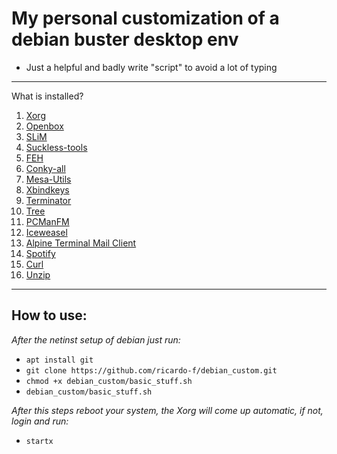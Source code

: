 # My personal customization of a debian buster desktop env

- Just a helpful and badly write "script" to avoid a lot of typing
---
What is installed?

1. [Xorg](https://wiki.debian.org/Xorg)
2. [Openbox](https://wiki.debian.org/Openbox)
3. [SLiM](https://wiki.debian.org/Openbox)
4. [Suckless-tools](https://suckless.org/)
5. [FEH](https://feh.finalrewind.org/)
6. [Conky-all](https://packages.debian.org/buster/conky-all)
7. [Mesa-Utils](https://packages.debian.org/buster/mesa-utils)
8. [Xbindkeys](https://packages.debian.org/buster/xbindkeys)
9. [Terminator](https://packages.debian.org/pt-br/buster/terminator)
10. [Tree](https://packages.debian.org/buster/tree)
11. [PCManFM](https://packages.debian.org/buster/utils/pcmanfm)
12. [Iceweasel](https://wiki.debian.org/Firefox)
13. [Alpine Terminal Mail Client](https://packages.debian.org/buster/alpine)
14. [Spotify](https://www.spotify.com/br/download/linux/)
15. [Curl](https://packages.debian.org/buster/curl)
16. [Unzip](https://packages.debian.org/buster/unzip)
---
## How to use:

_After the netinst setup of debian just run:_

- `apt install git`
- `git clone https://github.com/ricardo-f/debian_custom.git`
- `chmod +x debian_custom/basic_stuff.sh`
- `debian_custom/basic_stuff.sh`

_After this steps reboot your system, the Xorg will come up automatic, if not, login and run:_

- `startx`
